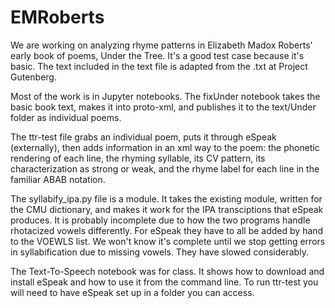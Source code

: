 # EMRoberts

We are working on analyzing rhyme patterns in Elizabeth Madox Roberts' early book of poems, Under the Tree. It's a good test case because it's basic. The text included in the text file is adapted from the .txt at Project Gutenberg. 

Most of the work is in Jupyter notebooks. The fixUnder notebook takes the basic book text, makes it into proto-xml, and publishes it to the text/Under folder as individual poems.

The ttr-test file grabs an individual poem, puts it through eSpeak (externally), then adds information in an xml way to the poem: the phonetic rendering of each line, the rhyming syllable, its CV pattern, its characterization as strong or weak, and the rhyme label for each line in the familiar ABAB notation.

The syllabify_ipa.py file is a module. It takes the existing module, written for the CMU dictionary, and makes it work for the IPA transciptions that eSpeak produces. It is probably incomplete due to how the two programs handle rhotacized vowels differently. For eSpeak they have to all be added by hand to the VOEWLS list. We won't know it's complete until we stop getting errors in syllabification due to missing vowels. They have slowed considerably.

The Text-To-Speech notebook was for class. It shows how to download and install eSpeak and how to use it from the command line. To run ttr-test you will need to have eSpeak set up in a folder you can access.
